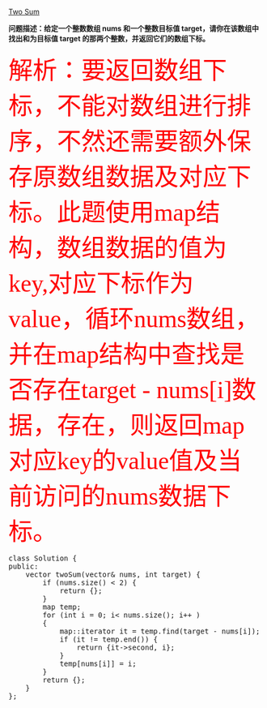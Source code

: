 [Two Sum](https://leetcode-cn.com/problems/two-sum/) <br>

**问题描述：给定一个整数数组 nums 和一个整数目标值 target，请你在该数组中找出和为目标值 target 的那两个整数，并返回它们的数组下标。**<br>

<font face="斜体" color=red size=8>解析：要返回数组下标，不能对数组进行排序，不然还需要额外保存原数组数据及对应下标。此题使用map结构，数组数据的值为key,对应下标作为value，循环nums数组，并在map结构中查找是否存在target - nums[i]数据，存在，则返回map对应key的value值及当前访问的nums数据下标。</font>

<pre name="code" class="c++">
class Solution {
public:
    vector<int> twoSum(vector<int>& nums, int target) {
        if (nums.size() < 2) {
            return {};
        }
        map<int, int> temp;
        for (int i = 0; i< nums.size(); i++ )
        {
            map<int,int>::iterator it = temp.find(target - nums[i]);
            if (it != temp.end()) {
                return {it->second, i};
            }
            temp[nums[i]] = i;
        }
        return {};
    }
};
</pre>
